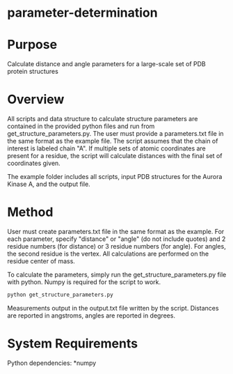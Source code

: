 # parameter-determination

Purpose
=============

Calculate distance and angle parameters for a large-scale set of PDB protein structures

Overview
=============
All scripts and data structure to calculate structure parameters are contained in the provided python files and run from get_structure_parameters.py. The user must provide a parameters.txt file in the same format as the example file. The script assumes that the chain of interest is labeled chain "A". If multiple sets of atomic coordinates are present for a residue, the script will calculate distances with the final set of coordinates given.

The example folder includes all scripts, input PDB structures for the Aurora Kinase A, and the output file.

Method
=============
User must create parameters.txt file in the same format as the example. For each parameter, specify "distance" or "angle" (do not include quotes) and 2 residue numbers (for distance) or 3 residue numbers (for angle). For angles, the second residue is the vertex. All calculations are performed on the residue center of mass.

To calculate the parameters, simply run the get_structure_parameters.py file with python. Numpy is required for the script to work.

```bash
python get_structure_parameters.py
```
Measurements output in the output.txt file written by the script. Distances are reported in angstroms, angles are reported in degrees.

System Requirements
======
Python dependencies:
*numpy
